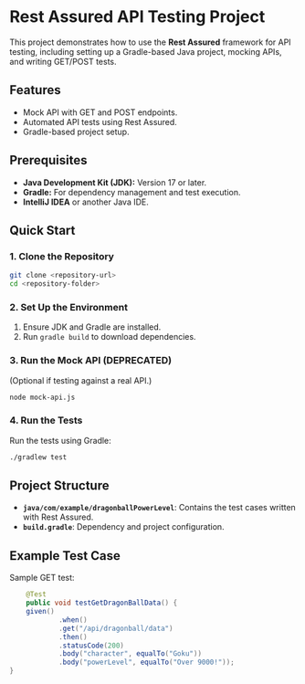 # Rest Assured API Testing Project

This project demonstrates how to use the **Rest Assured** framework for API testing, including setting up a Gradle-based Java project, mocking APIs, and writing GET/POST tests.

## Features
- Mock API with GET and POST endpoints.
- Automated API tests using Rest Assured.
- Gradle-based project setup.

## Prerequisites
- **Java Development Kit (JDK):** Version 17 or later.
- **Gradle:** For dependency management and test execution.
- **IntelliJ IDEA** or another Java IDE.

## Quick Start

### 1. Clone the Repository
```bash
git clone <repository-url>
cd <repository-folder>
```

### 2. Set Up the Environment
1. Ensure JDK and Gradle are installed.
2. Run `gradle build` to download dependencies.

### 3. Run the Mock API (DEPRECATED)
(Optional if testing against a real API.)
```bash
node mock-api.js
```

### 4. Run the Tests
Run the tests using Gradle:
```bash
./gradlew test
```

## Project Structure
- **`java/com/example/dragonballPowerLevel`**: Contains the test cases written with Rest Assured.
- **`build.gradle`**: Dependency and project configuration.

## Example Test Case
Sample GET test:
```java
    @Test
    public void testGetDragonBallData() {
    given()
            .when()
            .get("/api/dragonball/data")
            .then()
            .statusCode(200)
            .body("character", equalTo("Goku"))
            .body("powerLevel", equalTo("Over 9000!"));
}
```

